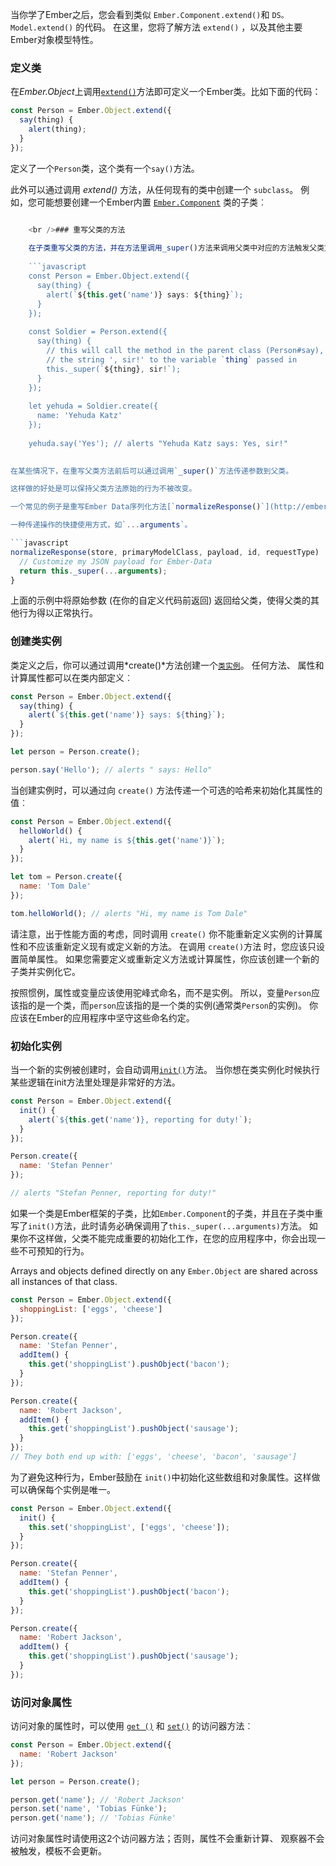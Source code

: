 当你学了Ember之后，您会看到类似 `Ember.Component.extend()`和 `DS。Model.extend()` 的代码。 在这里，您将了解方法 `extend()` ，以及其他主要Ember对象模型特性。

### 定义类

在*Ember.Object*上调用[`extend()`](http://emberjs.com/api/classes/Ember.Object.html#method_extend)方法即可定义一个Ember类。比如下面的代码：

```javascript
const Person = Ember.Object.extend({
  say(thing) {
    alert(thing);
  }
});
```

定义了一个`Person`类，这个类有一个`say()`方法。

此外可以通过调用 *extend()* 方法，从任何现有的类中创建一个 `subclass`。 例如，您可能想要创建一个Ember内置 [`Ember.Component`](http://emberjs.com/api/classes/Ember.Component.html) 类的子类︰

```app/components/todo-item.js export default Ember.Component.extend({ classNameBindings: ['isUrgent'], isUrgent: true });

    <br />### 重写父类的方法
    
    在子类重写父类的方法，并在方法里调用_super()方法来调用父类中对应的方法触发父类方法的行为。
    
    ```javascript
    const Person = Ember.Object.extend({
      say(thing) {
        alert(`${this.get('name')} says: ${thing}`);
      }
    });
    
    const Soldier = Person.extend({
      say(thing) {
        // this will call the method in the parent class (Person#say), appending
        // the string ', sir!' to the variable `thing` passed in
        this._super(`${thing}, sir!`);
      }
    });
    
    let yehuda = Soldier.create({
      name: 'Yehuda Katz'
    });
    
    yehuda.say('Yes'); // alerts "Yehuda Katz says: Yes, sir!"
    

在某些情况下，在重写父类方法前后可以通过调用`_super()`方法传递参数到父类。

这样做的好处是可以保持父类方法原始的行为不被改变。

一个常见的例子是重写Ember Data序列化方法[`normalizeResponse()`](http://emberjs.com/api/data/classes/DS.JSONAPISerializer.html#method_normalizeResponse) 。

一种传递操作的快捷使用方式，如`...arguments`。

```javascript
normalizeResponse(store, primaryModelClass, payload, id, requestType)  {
  // Customize my JSON payload for Ember-Data
  return this._super(...arguments);
}
```

上面的示例中将原始参数 (在你的自定义代码前返回) 返回给父类，使得父类的其他行为得以正常执行。

### 创建类实例

类定义之后，你可以通过调用*create()*方法创建一个[`类实例`](http://emberjs.com/api/classes/Ember.Object.html#method_create)。 任何方法、 属性和计算属性都可以在类内部定义︰

```javascript
const Person = Ember.Object.extend({
  say(thing) {
    alert(`${this.get('name')} says: ${thing}`);
  }
});

let person = Person.create();

person.say('Hello'); // alerts " says: Hello"
```

当创建实例时，可以通过向 `create()` 方法传递一个可选的哈希来初始化其属性的值︰

```javascript
const Person = Ember.Object.extend({
  helloWorld() {
    alert(`Hi, my name is ${this.get('name')}`);
  }
});

let tom = Person.create({
  name: 'Tom Dale'
});

tom.helloWorld(); // alerts "Hi, my name is Tom Dale"
```

请注意，出于性能方面的考虑，同时调用 `create()` 你不能重新定义实例的计算属性和不应该重新定义现有或定义新的方法。 在调用 `create()`方法 时，您应该只设置简单属性。 如果您需要定义或重新定义方法或计算属性，你应该创建一个新的子类并实例化它。

按照惯例，属性或变量应该使用驼峰式命名，而不是实例。 所以，变量`Person`应该指的是一个类，而`person`应该指的是一个类的实例(通常类`Person`的实例)。 你应该在Ember的应用程序中坚守这些命名约定。

### 初始化实例

当一个新的实例被创建时，会自动调用[`init()`](http://emberjs.com/api/classes/Ember.Object.html#method_init)方法。 当你想在类实例化时候执行某些逻辑在init方法里处理是非常好的方法。

```js
const Person = Ember.Object.extend({
  init() {
    alert(`${this.get('name')}, reporting for duty!`);
  }
});

Person.create({
  name: 'Stefan Penner'
});

// alerts "Stefan Penner, reporting for duty!"
```

如果一个类是Ember框架的子类，比如`Ember.Component`的子类，并且在子类中重写了`init()`方法，此时请务必确保调用了`this._super(...arguments)`方法。 如果你不这样做，父类不能完成重要的初始化工作，在您的应用程序中，你会出现一些不可预知的行为。

Arrays and objects defined directly on any `Ember.Object` are shared across all instances of that class.

```js
const Person = Ember.Object.extend({
  shoppingList: ['eggs', 'cheese']
});

Person.create({
  name: 'Stefan Penner',
  addItem() {
    this.get('shoppingList').pushObject('bacon');
  }
});

Person.create({
  name: 'Robert Jackson',
  addItem() {
    this.get('shoppingList').pushObject('sausage');
  }
});
// They both end up with: ['eggs', 'cheese', 'bacon', 'sausage']
```

为了避免这种行为，Ember鼓励在 `init()`中初始化这些数组和对象属性。这样做可以确保每个实例是唯一。

```js
const Person = Ember.Object.extend({
  init() {
    this.set('shoppingList', ['eggs', 'cheese']);
  }
});

Person.create({
  name: 'Stefan Penner',
  addItem() {
    this.get('shoppingList').pushObject('bacon');
  }
});

Person.create({
  name: 'Robert Jackson',
  addItem() {
    this.get('shoppingList').pushObject('sausage');
  }
});
```

### 访问对象属性

访问对象的属性时，可以使用 [`get ()`](http://emberjs.com/api/classes/Ember.Object.html#method_get) 和 [`set()`](http://emberjs.com/api/classes/Ember.Object.html#method_set) 的访问器方法︰

```js
const Person = Ember.Object.extend({
  name: 'Robert Jackson'
});

let person = Person.create();

person.get('name'); // 'Robert Jackson'
person.set('name', 'Tobias Fünke');
person.get('name'); // 'Tobias Fünke'
```

访问对象属性时请使用这2个访问器方法；否则，属性不会重新计算、 观察器不会被触发，模板不会更新。